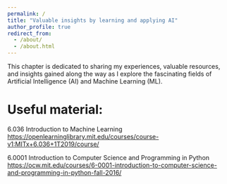 ```yaml
---
permalink: /
title: "Valuable insights by learning and applying AI"
author_profile: true
redirect_from: 
  - /about/
  - /about.html
---
```

This chapter is dedicated to sharing my experiences, valuable resources, and insights gained along the way as I explore the fascinating fields of Artificial Intelligence (AI) and Machine Learning (ML).

Useful material:
======

6.036 Introduction to Machine Learning
https://openlearninglibrary.mit.edu/courses/course-v1:MITx+6.036+1T2019/course/

6.0001 Introduction to Computer Science and Programming in Python
https://ocw.mit.edu/courses/6-0001-introduction-to-computer-science-and-programming-in-python-fall-2016/


